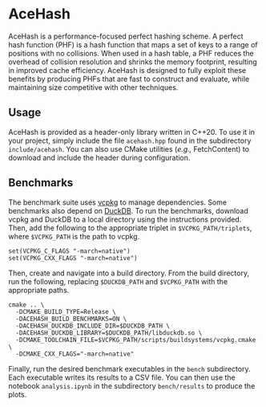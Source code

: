 # AceHash

AceHash is a performance-focused perfect hashing scheme. A perfect hash function (PHF) is a hash function that maps a set of keys to a range of positions with no collisions. When used in a hash table, a PHF reduces the overhead of collision resolution and shrinks the memory footprint, resulting in improved cache efficiency. AceHash is designed to fully exploit these benefits by producing PHFs that are fast to construct and evaluate, while maintaining size competitive with other techniques.

## Usage

AceHash is provided as a header-only library written in C++20. To use it in your project, simply include the file `acehash.hpp` found in the subdirectory `include/acehash`. You can also use CMake utilities (_e.g.,_ FetchContent) to download and include the header during configuration.

## Benchmarks

The benchmark suite uses [vcpkg](https://vcpkg.io) to manage dependencies. Some benchmarks also depend on [DuckDB](https://duckdb.org). To run the benchmarks, download vcpkg and DuckDB to a local directory using the instructions provided. Then, add the following to the appropriate triplet in `$VCPKG_PATH/triplets`, where `$VCPKG_PATH` is the path to vcpkg.
```
set(VCPKG_C_FLAGS "-march=native")
set(VCPKG_CXX_FLAGS "-march=native")
```
Then, create and navigate into a build directory. From the build directory, run the following, replacing `$DUCKDB_PATH` and `$VCPKG_PATH` with the appropriate paths.
```
cmake .. \
  -DCMAKE_BUILD_TYPE=Release \
  -DACEHASH_BUILD_BENCHMARKS=ON \
  -DACEHASH_DUCKDB_INCLUDE_DIR=$DUCKDB_PATH \
  -DACEHASH_DUCKDB_LIBRARY=$DUCKDB_PATH/libduckdb.so \
  -DCMAKE_TOOLCHAIN_FILE=$VCPKG_PATH/scripts/buildsystems/vcpkg.cmake \
  -DCMAKE_CXX_FLAGS="-march=native"
```

Finally, run the desired benchmark executables in the `bench` subdirectory. Each executable writes its results to a CSV file. You can then use the notebook `analysis.ipynb` in the subdirectory `bench/results` to produce the plots.
